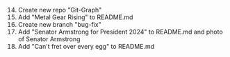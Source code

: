 14. Create new repo "Git-Graph"
13. Add "Metal Gear Rising" to README.md
12. Create new branch "bug-fix"
11. Add "Senator Armstrong for President 2024" to README.md and photo of Senator Armstrong
6. Add "Can't fret over every egg" to README.md